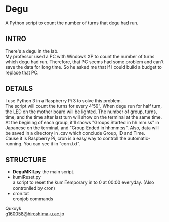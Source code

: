 # Degu
A Python script to count the number of turns that degu had run.
  
## INTRO  
There's a degu in the lab.   
My professor used a PC with Windows XP to count the number of turns which degu had run.
Therefore, that PC seems had some problem and can't save the data for long time.
So he asked me that if I could build a budget to replace that PC.
  
## DETAILS  
I use Python 3 in a Raspberry Pi 3 to solve this problem.  
The script will count the turns for every 4'59". When degu run for half turn, the LED on the mother board will be lighted. The number of group, turns, time, and the time after last turn will show on the terminal at the same time. At the begining of each group, it'll shows "Groups Started in hh:mm:ss" in Japanese on the terminal, and "Group Ended in hh:mm:ss". Also, data will be saved in a directory in .csv which conclude Group, ID and Time.   
Cause it is Raspberry Pi, cron is a easy way to controll the automatic-running. You can see it in "corn.txt".  
  
## STRUCTURE  
* **DeguMKII.py**
  the main script.
* kumiReset.py  
  a script to reset the kumiTemporary in to 0 at 00:00 everyday. (Also contronlled by cron)  
* cron.txt  
  cronjob commands
    
    
Qukoyk  
  <g160058@hiroshima-u.ac.jp>
